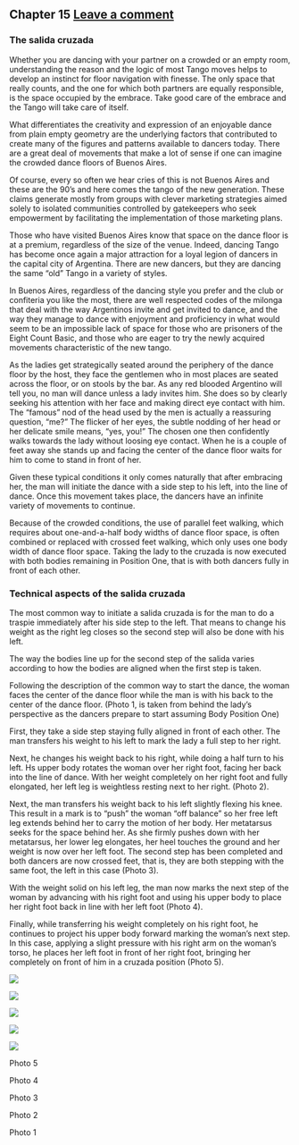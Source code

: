 Chapter 15   [Leave a comment](https://tangoourdance.wordpress.com/2009/01/07/chapter-15/#respond)
--------------------------------------------------------------------------------------------------

### The salida cruzada

Whether you are dancing with your partner on a crowded or an empty room, understanding the reason and the logic of most Tango moves helps to develop an instinct for floor navigation with finesse. The only space that really counts, and the one for which both partners are equally responsible, is the space occupied by the embrace. Take good care of the embrace and the Tango will take care of itself.

What differentiates the creativity and expression of an enjoyable dance from plain empty geometry are the underlying factors that contributed to create many of the figures and patterns available to dancers today. There are a great deal of movements that make a lot of sense if one can imagine the crowded dance floors of Buenos Aires.

Of course, every so often we hear cries of this is not Buenos Aires and these are the 90’s and here comes the tango of the new generation. These claims generate mostly from groups with clever marketing strategies aimed solely to isolated communities controlled by gatekeepers who seek empowerment by facilitating the implementation of those marketing plans.

Those who have visited Buenos Aires know that space on the dance floor is at a premium, regardless of the size of the venue. Indeed, dancing Tango has become once again a major attraction for a loyal legion of dancers in the capital city of Argentina. There are new dancers, but they are dancing the same “old” Tango in a variety of styles.

In Buenos Aires, regardless of the dancing style you prefer and the club or confiteria you like the most, there are well respected codes of the milonga that deal with the way Argentinos invite and get invited to dance, and the way they manage to dance with enjoyment and proficiency in what would seem to be an impossible lack of space for those who are prisoners of the Eight Count Basic, and those who are eager to try the newly acquired movements characteristic of the new tango.

As the ladies get strategically seated around the periphery of the dance floor by the host, they face the gentlemen who in most places are seated across the floor, or on stools by the bar. As any red blooded Argentino will tell you, no man will dance unless a lady invites him. She does so by clearly seeking his attention with her face and making direct eye contact with him. The “famous” nod of the head used by the men is actually a reassuring question, “me?” The flicker of her eyes, the subtle nodding of her head or her delicate smile means, “yes, you!” The chosen one then confidently walks towards the lady without loosing eye contact. When he is a couple of feet away she stands up and facing the center of the dance floor waits for him to come to stand in front of her.

Given these typical conditions it only comes naturally that after embracing her, the man will initiate the dance with a side step to his left, into the line of dance. Once this movement takes place, the dancers have an infinite variety of movements to continue.

Because of the crowded conditions, the use of parallel feet walking, which requires about one-and-a-half body widths of dance floor space, is often combined or replaced with crossed feet walking, which only uses one body width of dance floor space. Taking the lady to the cruzada is now executed with both bodies remaining in Position One, that is with both dancers fully in front of each other.

### Technical aspects of the salida cruzada

The most common way to initiate a salida cruzada is for the man to do a traspie immediately after his side step to the left. That means to change his weight as the right leg closes so the second step will also be done with his left.

The way the bodies line up for the second step of the salida varies according to how the bodies are aligned when the first step is taken.

Following the description of the common way to start the dance, the woman faces the center of the dance floor while the man is with his back to the center of the dance floor. (Photo 1, is taken from behind the lady’s perspective as the dancers prepare to start assuming Body Position One)

First, they take a side step staying fully aligned in front of each other. The man transfers his weight to his left to mark the lady a full step to her right.

Next, he changes his weight back to his right, while doing a half turn to his left. Hs upper body rotates the woman over her right foot, facing her back into the line of dance. With her weight completely on her right foot and fully elongated, her left leg is weightless resting next to her right. (Photo 2).

Next, the man transfers his weight back to his left slightly flexing his knee. This result in a mark is to “push” the woman “off balance” so her free left leg extends behind her to carry the motion of her body. Her metatarsus seeks for the space behind her. As she firmly pushes down with her metatarsus, her lower leg elongates, her heel touches the ground and her weight is now over her left foot. The second step has been completed and both dancers are now crossed feet, that is, they are both stepping with the same foot, the left in this case (Photo 3).

With the weight solid on his left leg, the man now marks the next step of the woman by advancing with his right foot and using his upper body to place her right foot back in line with her left foot (Photo 4).

Finally, while transferring his weight completely on his right foot, he continues to project his upper body forward marking the woman’s next step. In this case, applying a slight pressure with his right arm on the woman’s torso, he places her left foot in front of her right foot, bringing her completely on front of him in a cruzada position (Photo 5).

![](https://i2.wp.com/www.planet-tango.com/images/salcruz5.jpg)

![](https://i1.wp.com/www.planet-tango.com/images/salcruz4.jpg)

![](https://i2.wp.com/www.planet-tango.com/images/salcruz3.jpg)

![](https://i1.wp.com/www.planet-tango.com/images/salcruz2.jpg)

![](https://i1.wp.com/www.planet-tango.com/images/salcruz1.jpg)

Photo 5

Photo 4

Photo 3

Photo 2

Photo 1
